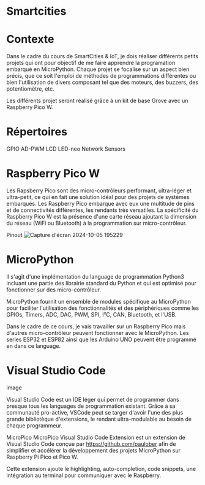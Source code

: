 # Smartcities
# Contexte
Dans le cadre du cours de SmartCities & IoT, je dois réaliser différents petits projets qui ont pour objectif de me faire apprendre la programation embarqué en MicroPython. Chaque projet se focalise sur un aspect bien précis, que ce soit l'emploi de méthodes de programmations différentes ou bien l'utilisation de divers composant tel que des moteurs, des buzzers, des potentiomètre, etc.

Les différents projet seront réalisé grâce à un kit de base Grove avec un Raspberry Pico W.

# Répertoires
GPIO
AD-PWM
LCD
LED-neo
Network
Sensors

# Raspberry Pico W

Les Rapsberry Pico sont des micro-contrôleurs performant, ultra-léger et ultra-petit, ce qui en fait une solution idéal pour des projets de systèmes embarqués. Les Raspberry Pico embarque avec eux une multitude de pins et de connectivités différentes, les rendants très versatiles. La spécificité du Raspberry Pico W est la présence d'une carte réseau ajoutant la dimension du réseau (WiFi ou Bluetooth) à la programmation sur micro-contrôleur.

Pinout
![Capture d'écran 2024-10-05 195229](https://github.com/user-attachments/assets/2a0d8cce-9a46-4b00-b57e-4c0b9782aa5a)


# MicroPython

Il s'agit d'une implémentation du language de programmation Python3 incluant une partie des librairie standard du Python et qui est optimisé pour fonctionner sur des micro-contrôleur.

MicroPython fournit un ensemble de modules spécifique au MicroPython pour faciliter l'utilisation des fonctionnalités et des périphériques comme les GPIOs, Timers, ADC, DAC, PWM, SPI, I²C, CAN, Bluetooth, et l'USB.

Dans le cadre de ce cours, je vais travailler sur un Raspberry Pico mais d'autres micro-contrôleur peuvent fonctionner avec le MicroPython. Les series ESP32 et ESP82 ainsi que les Arduino UNO peuvent être programmé en dans ce language.

# Visual Studio Code
image

Visual Studio Code est un IDE léger qui permet de programmer dans presque tous les languages de programmation existant. Grâce à sa communauté pro-active, VSCode peut se targer d'avoir l'une des plus grande bibliotèque d'extensions, le rendant ultra-modulable au besoin de chaque programmeur.

MicroPico
MicroPico Visual Studio Code Extension est un extension de Visual Studio Code conçue par https://github.com/paulober afin de simplifier et accélérer la développement des projets MicroPython sur Raspberry Pi Pico et Pico W.

Cette extension ajoute le highlighting, auto-completion, code snippets, une intégration au terminal pour communiquer avec le Raspberry.
